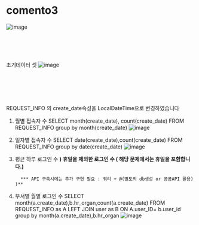 # comento3

![image](https://github.com/whdcks2252/comento3/assets/66254633/bb2159d2-d65f-4ec1-a830-9ad9d6e24940)

<br/><br/><br/><br/>
초기데이터 셋
![image](https://github.com/whdcks2252/comento3/assets/66254633/dad7d9a9-c265-495c-b823-17ad94a125ee)

<br/><br/><br/><br/>

REQUEST_INFO 의 create_date속성을 LocalDateTime으로 변경하였습니다



1) 월별 접속자 수
   SELECT month(create_date), count(create_date) FROM REQUEST_INFO group by month(create_date)
   ![image](https://github.com/whdcks2252/comento3/assets/66254633/1916fc54-60e1-42c5-81fe-da9638ab2a31)



2) 일자별 접속자 수
   SELECT date(create_date),count(create_date) FROM REQUEST_INFO group by date(create_date)
   ![image](https://github.com/whdcks2252/comento3/assets/66254633/e9cec213-b645-4a2e-ad63-3011fc8320d8)



3) 평균 하루 로그인 수
   **) 휴일을 제외한 로그인 수 ( 해당 문제에서는 휴일을 포함합니다.)**


         *** API 구축시에는 추가 구현 필요 : 쿼리 + @(별도의 db생성 or 공공API 활용) )**


   
5) 부서별 월별 로그인 수
SELECT month(a.create_date),b.hr_organ,count(a.create_date)  FROM REQUEST_INFO as A  LEFT JOIN user as B ON A.user_ID= b.user_id  group by month(a.create_date),b.hr_organ
![image](https://github.com/whdcks2252/comento3/assets/66254633/f1d4aa71-4544-4c89-8543-f856bca21e54)
